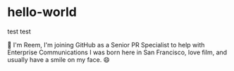 # hello-world
test test 

:wave: I'm Reem, I'm joining GitHub as a Senior PR Specialist to help with Enterprise Communications
I was born here in San Francisco, love film, and usually have a smile on my face. :smile:
